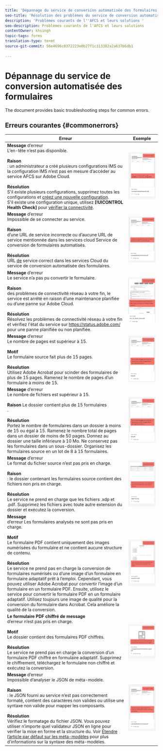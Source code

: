 ```yaml
---
title: 'Dépannage du service de conversion automatisée des formulaires '
seo-title: 'Résolution des problèmes du service de conversion automatisée des formulaires (AFCS) '
description: 'Problèmes courants de l''AFCS et leurs solutions '
seo-description: Problèmes courants de l'AFCS et leurs solutions
contentOwner: khsingh
topic-tags: forms
translation-type: tm+mt
source-git-commit: 56e4696c0372223e0b27f1c313382a2a637b6db1

---
```



# Dépannage du service de conversion automatisée des formulaires


<!--The article provides information on installation, configuration and administration issues that may arise in an Automated Forms Conversion Service production environment. --> The document  provides basic troubleshooting steps for common errors.

## Erreurs courantes {#commonerrors}

<!--
|Error|Example|
|--- |--- |
|**Error Message** <br> The access token header is not available. <br><br>**Reason** <br> An administrator has created multiple IMS configurations or IMS configuration is not able to reach AFCS service on Adobe Cloud. <br><br>**Resolution** <br> If there are multiple configurations, delete all the configurations and [create a new configuration](configure-service.md#obtainpubliccertificates). <br> If there is a single configuration, use **[!UICONTROL Health Check]** to [check connectivity](configure-service.md#createintegrationoption).|![The access token header is not available](assets/invalid-ims-configuration.png)|
|**Error Message** <br> Unable to connect to the service.  <br><br>**Reason** <br> Incorrect service URL or no service URL is mentioned in Automated Forms Conversion Service cloud services. <br><br>**Resolution** <br> Correct [Service URL](configure-service.md#configure-the-cloud-service) in Automated Forms Conversion Service Cloud services.|![Unable to connect to the service.](assets/wrong-endpoint-configured.png)|
|**Error Message** <br> The service failed to convert the form.  <br><br>**Reason** <br> Network connectivity issues at your end, the service is down due to scheduled maintenance, or outage on Adobe Cloud. <br><br>**Resolution** <br> Resolve network connectivity issues at your end and check the status of the service on https://status.adobe.com/ for a planned or unplanned outage.|![Unable to connect to the service.](assets/service-failure.png)|
|**Error Message** <br> The number of pages is more than 15.  <br><br>**Reason** <br> The source form is more than 15 pages long.  <br><br>**Resolution** <br> Use Adobe Acrobat to split forms with more than 15 pages. Bring the number of pages in a form to less than 15. |![Unable to connect to the service.](assets/number-of-pages.png)|
|**Error Message** <br> The number of files is more than 15.  <br><br>**Reason** <br>  The folder contains more than 15 forms. <br><br>**Resolution** <br> Bring the number of forms in a folder to less than or equal to 15. Bring the total number of pages in a folder less than 50. Bring the size of the folder to less than 10 MB. Do not keep forms in a sub-folder. Organize source forms into a batch of 8-15 forms. |![Unable to connect to the service.](assets/number-of-pages.png)|
|**Error Message** <br> The source file format is not supported.  <br><br>**Reason** <br> The folder containing source forms have some unsupported files. <br><br>**Resolution** <br> The service supports only .xdp and .pdf files. Remove files with any other extension from the folder and run the conversion. |![Unable to connect to the service.](assets/unsupported-file-formats.png)|
|**Error Message** <br> Scanned forms are not supported.  <br><br>**Reason** <br> The PDF form contains only scanned images of the form and contains no content structure. <br><br>**Resolution** <br> The service does not support converting scanned forms or an image of a form to an adaptive out-of-the-box. However, you use Adobe Acrobat to convert the image of a form to a PDF Form. Then, use the service to convert the PDF Form to an adaptive form. Always use a high-quality image of the form for conversion in Acrobat. It improves the quality of the conversion. |![Unable to connect to the service.](assets/scanned-forms-error.png)|
|**Error Message** <br> Encrypted PDF form is not supported.  <br><br>**Reason** <br> The folder contains encrypted PDF forms. <br><br>**Resolution** <br> The service does not support converting an encrypted PDF form to an adaptive form. Remove the encryption, upload the non-encrypted form, and run the conversion. |![Unable to connect to the service.](assets/secured-pdf-form.png)|
|**Error Message** <br> Unable to parse meta-model JSON schema.  <br><br>**Reason** <br> The JSON schema supplied to the service is not properly formatted, contains invalid characters, or uses invalid syntax to map components.  <br><br>**Resolution** <br> Check the formatting of the JSON file. You can use any online JSON validator to check the formatting and structure of the schema. See, [Extend the default meta-model](extending-the-default-meta-model.md) article for information on meta-model syntax. |![Unable to connect to the service.](assets/invalid-meta-model-schema.png)| -->

<table>
<thead>
<tr>
<th>Erreur</th>
<th>Exemple</th>
</tr>
</thead>
<tbody>
<tr>
<td><strong>Message</strong> d’erreur <br> L’en-tête  n’est pas disponible. <br><br><strong>Raison</strong> <br> : un administrateur a créé plusieurs configurations IMS ou la configuration IMS n’est pas en mesure d’accéder au service AFCS sur Adobe Cloud. <br><br><strong>Résolution</strong><br> S'il existe plusieurs configurations, supprimez toutes les configurations et <a href="configure-service.md#obtainpubliccertificates">créez une nouvelle configuration</a>. <br> S'il existe une configuration unique, utilisez <strong>[!UICONTROL Health Check]</strong> pour <a href="configure-service.md#createintegrationoption">vérifier la connectivité</a>.</td>
<td><img alt="L'en-tête  du n'est pas disponible" src="assets/invalid-ims-configuration.png" /></td>
</tr>
<tr>
<td><strong>Message</strong> d’erreur <br> Impossible de se connecter au service.  <br><br><strong>Raison</strong> <br> d’une URL de service incorrecte ou d’aucune URL de service mentionnée dans les services cloud Service de conversion de formulaires automatisés. <br><br><strong>Résolution</strong><br> URL <a href="configure-service.md#configure-the-cloud-service">de</a> service correct dans les services Cloud du service de conversion automatisée des formulaires.</td>
<td><img alt="Impossible de se connecter au service." src="assets/wrong-endpoint-configured.png" /></td>
</tr>
<tr>
<td><strong>Message</strong> d’erreur <br> Le service n’a pas pu convertir le formulaire.  <br><br><strong>Raison</strong> <br> des problèmes de connectivité réseau à votre fin, le service est arrêté en raison d’une maintenance planifiée ou d’une panne sur Adobe Cloud. <br><br><strong>Résolution</strong><br> Résolvez les problèmes de connectivité réseau à votre fin et vérifiez l'état du service sur <a href="https://status.adobe.com/">https://status.adobe.com/</a> pour une panne planifiée ou non planifiée.</td>
<td><img alt="Le service n’a pas pu convertir le formulaire." src="assets/service-failure.png" /></td>
</tr>
<tr>
<td><strong>Message</strong> d’erreur <br> Le nombre de pages est supérieur à 15.  <br><br><strong>Motif</strong> <br> Le formulaire source fait plus de 15 pages.  <br><br><strong>Résolution</strong> <br> Utilisez Adobe Acrobat pour scinder des formulaires de plus de 15 pages. Ramenez le nombre de pages d’un formulaire à moins de 15.</td>
<td><img alt="Le nombre de pages est supérieur à 15." src="assets/number-of-pages.png" /></td>
</tr>
<tr>
<td><strong>Message</strong> d’erreur <br> Le nombre de fichiers est supérieur à 15.  <br><br><strong>Raison</strong> Le dossier contient plus de 15 formulaires <br> . <br><br><strong>Résolution</strong> <br> Portez le nombre de formulaires dans un dossier à moins de 15 ou égal à 15. Ramenez le nombre total de pages dans un dossier de moins de 50 pages. Donnez au dossier une taille inférieure à 10 Mo. Ne conservez pas les formulaires dans un sous-dossier. Organisez les formulaires source en un lot de 8 à 15 formulaires.</td>
<td><img alt="Le nombre de fichiers est supérieur à 15." src="assets/number-of-pages.png" /></td>
</tr>
<tr>
<td><strong>Message</strong> d’erreur <br> Le format du fichier source n’est pas pris en charge.  <br><br><strong>Raison</strong> <br> : le dossier contenant les formulaires source contient des fichiers non pris en charge. <br><br><strong>Résolution</strong> <br> Le service ne prend en charge que les fichiers .xdp et .pdf. Supprimez les fichiers avec toute autre extension du dossier et exécutez la conversion.</td>
<td><img alt="Le format du fichier source n’est pas pris en charge." src="assets/unsupported-file-formats.png" /></td>
</tr>
<tr>
<td><strong>Message</strong> <br> d’erreur Les formulaires analysés ne sont pas pris en charge.  <br><br><strong>Motif</strong> <br> Le formulaire PDF contient uniquement des images numérisées du formulaire et ne contient aucune structure de contenu. <br><br><strong>Résolution</strong> <br> Le service ne prend pas en charge la conversion de formulaires numérisés ou d’une image d’un formulaire en formulaire adaptatif prêt à l’emploi. Cependant, vous pouvez utiliser Adobe Acrobat pour convertir l’image d’un formulaire en un formulaire PDF. Ensuite, utilisez le service pour convertir le formulaire PDF en un formulaire adaptatif. Utilisez toujours une image de qualité pour la conversion du formulaire dans Acrobat. Cela améliore la qualité de la conversion.</td>
<td><img alt="Les formulaires numérisés ne sont pas pris en charge." src="assets/scanned-forms-error.png" /></td>
</tr>
<tr>
<td><strong>Le formulaire PDF chiffré de message</strong> <br> d’erreur n’est pas pris en charge.  <br><br><strong>Motif</strong> <br> Le dossier contient des formulaires PDF chiffrés. <br><br><strong>Résolution</strong> <br> Le service ne prend pas en charge la conversion d’un formulaire PDF chiffré en formulaire adaptatif. Supprimez le chiffrement, téléchargez le formulaire non chiffré et exécutez la conversion.</td>
<td><img alt="Le formulaire PDF chiffré n’est pas pris en charge." src="assets/secured-pdf-form.png" /></td>
</tr>
<tr>
<td><strong>Message</strong> d’erreur <br> Impossible d’analyser le  JSON de méta-modèle.  <br><br><strong>Raison</strong> <br> : le JSON fourni au service n’est pas correctement formaté, contient des caractères non valides ou utilise une syntaxe non valide pour mapper les composants.  <br><br><strong>Résolution</strong> <br> Vérifiez le formatage du fichier JSON. Vous pouvez utiliser n’importe quel validateur JSON en ligne pour vérifier la mise en forme et la structure du. Voir <a href="extending-the-default-meta-model.md">Étendre l’article par défaut sur les méta-modèles</a> pour plus d’informations sur la syntaxe des méta-modèles.</td>
<td><img alt="Impossible d'analyser le JSON de méta-modèle " src="assets/invalid-meta-model-schema.png" /></td>
</tr>
</tbody>
</table>
